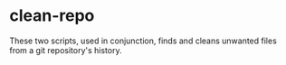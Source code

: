 clean-repo
==========

These two scripts, used in conjunction, finds and cleans unwanted files from a git repository's history.
